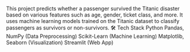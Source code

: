 This project predicts whether a passenger survived the Titanic disaster based on various features such as age, gender, ticket class, and more. It uses machine learning models trained on the Titanic dataset to classify passengers as survivors or non-survivors.
🛠️ Tech Stack
Python
Pandas, NumPy (Data Preprocessing)
Scikit-Learn (Machine Learning)
Matplotlib, Seaborn (Visualization)
Streamlit (Web App)

